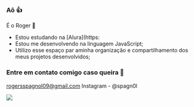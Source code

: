 ### Aô 👍

É o Roger 🤠

- Estou estudando na [Alura](https:
- Estou me desenvolvendo na linguagem JavaScript;
- Utilizo esse espaço par aminha organização e compartilhamento dos meus projetos desenvolvidos;

### Entre em contato comigo caso queira 📧

rogersspagnol09@gmail.com
Instagram - @spagn0l


![](https://media1.tenor.com/m/7HYOnFr3-aIAAAAd/sad-sad-monkey.gif)
